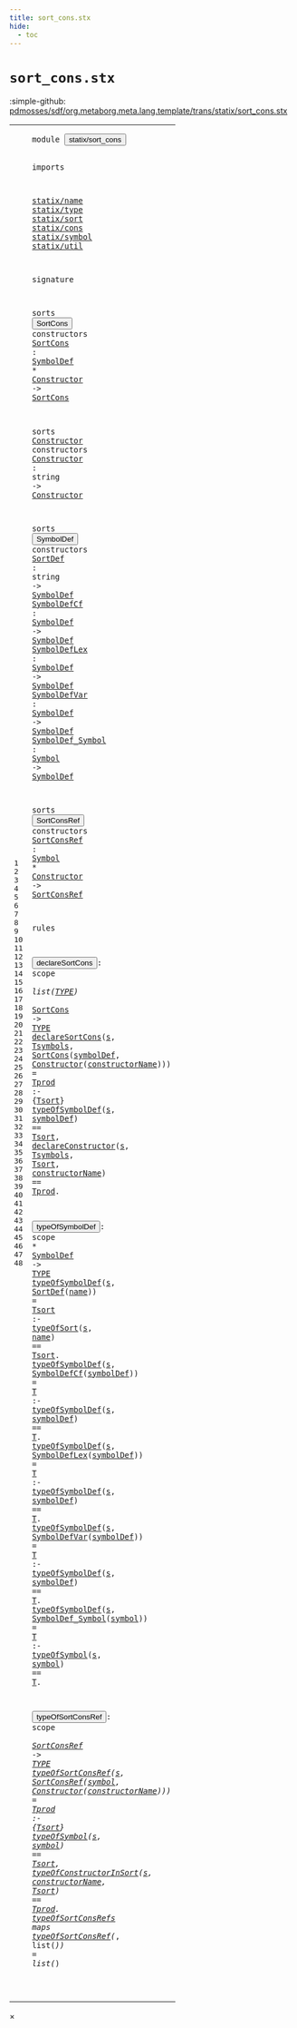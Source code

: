 ```yaml
---
title: sort_cons.stx
hide:
  - toc
---
```


# `sort_cons.stx`

:simple-github: [pdmosses/sdf/org.metaborg.meta.lang.template/trans/statix/sort_cons.stx]

[pdmosses/sdf/org.metaborg.meta.lang.template/trans/statix/sort_cons.stx]: https://github.com/pdmosses/sdf/blob/master/org.metaborg.meta.lang.template/trans/statix/sort_cons.stx "The source file on GitHub"

<div class="stx"><table class="highlighttable"><tbody><tr><td class="linenos"><div class="linenodiv"><pre><span></span>1
2
3
4
5
6
7
8
9
10
11
12
13
14
15
16
17
18
19
20
21
22
23
24
25
26
27
28
29
30
31
32
33
34
35
36
37
38
39
40
41
42
43
44
45
46
47
48
</pre></div></td>
<td class="code"><pre><code><span class="keyword">module</span> <button class="modal-open" id="statix/sort_cons_1_8" title="Multi-file references" data-urls="../main.stx/#statix/sort_cons_17_3 line 17; ../production.stx/#statix/sort_cons_7_3 line 7; ../section/priority.stx/#statix/sort_cons_7_3 line 7; ../section/syntax.stx/#statix/sort_cons_9_3 line 9; ../section/template.stx/#statix/sort_cons_8_3 line 8"><span class="token sort_Id">statix/sort_cons</span></button>

<span class="keyword">imports</span>

  <a href="../name.stx/#statix/name_1_8" id="statix/name_5_3" title="Defined at ../name.stx line 1"><span class="token sort_Id">statix/name</span></a>
  <a href="../type.stx/#statix/type_1_8" id="statix/type_6_3" title="Defined at ../type.stx line 1"><span class="token sort_Id">statix/type</span></a>
  <a href="../sort.stx/#statix/sort_1_8" id="statix/sort_7_3" title="Defined at ../sort.stx line 1"><span class="token sort_Id">statix/sort</span></a>
  <a href="../cons.stx/#statix/cons_1_8" id="statix/cons_8_3" title="Defined at ../cons.stx line 1"><span class="token sort_Id">statix/cons</span></a>
  <a href="../symbol.stx/#statix/symbol_1_8" id="statix/symbol_9_3" title="Defined at ../symbol.stx line 1"><span class="token sort_Id">statix/symbol</span></a>
  <a href="../util.stx/#statix/util_1_8" id="statix/util_10_3" title="Defined at ../util.stx line 1"><span class="token sort_Id">statix/util</span></a>

<span class="keyword">signature</span>

  <span class="keyword">sorts</span> <span class="cons_SortDecl"><button class="modal-open" id="SortCons_14_9" title="Multi-file references" data-urls="#SortCons_15_43 line 15, 32; ../section/syntax.stx/#SortCons_37_29 line 37; ../section/template.stx/#SortCons_20_34 line 20"><span class="token sort_Id">SortCons</span></button></span> <span class="keyword">constructors</span>
    <span class="cons_OpDecl"><a href="#SortCons_33_32" id="SortCons_15_5" title="Referenced at line 33"><span class="token sort_Id">SortCons</span></a> <span class="operator">:</span> <span class="cons_SimpleSort"><a href="#SymbolDef_20_9" id="SymbolDef_15_16" title="Defined at line 20"><span class="token sort_Id">SymbolDef</span></a></span> <span class="operator">*</span> <span class="cons_SimpleSort"><a href="#Constructor_17_9" id="Constructor_15_28" title="Defined at line 17"><span class="token sort_Id">Constructor</span></a></span> <span class="operator">-&gt;</span> <span class="cons_SimpleSort"><a href="#SortCons_14_9" id="SortCons_15_43" title="Defined at line 14"><span class="token sort_Id">SortCons</span></a></span></span>

  <span class="keyword">sorts</span> <span class="cons_SortDecl"><a href="#Constructor_15_28" id="Constructor_17_9" title="Referenced at line 15, 18, 28"><span class="token sort_Id">Constructor</span></a></span> <span class="keyword">constructors</span>
    <span class="cons_OpDecl"><a href="#Constructor_33_52" id="Constructor_18_5" title="Referenced at line 33, 45"><span class="token sort_Id">Constructor</span></a> <span class="operator">:</span> <span class="cons_StringSort">string</span> <span class="operator">-&gt;</span> <span class="cons_SimpleSort"><a href="#Constructor_17_9" id="Constructor_18_29" title="Defined at line 17"><span class="token sort_Id">Constructor</span></a></span></span>

  <span class="keyword">sorts</span> <span class="cons_SortDecl"><button class="modal-open" id="SymbolDef_20_9" title="Multi-file references" data-urls="#SymbolDef_15_16 line 15, 21, 22, 23, 24, 25, 37; ../production.stx/#SymbolDef_11_46 line 11; ../section/syntax.stx/#SymbolDef_36_29 line 36; ../section/template.stx/#SymbolDef_19_34 line 19, 99"><span class="token sort_Id">SymbolDef</span></button></span> <span class="keyword">constructors</span>
    <span class="cons_OpDecl"><a href="#SortDef_38_22" id="SortDef_21_5" title="Referenced at line 38"><span class="token sort_Id">SortDef</span></a>          <span class="operator">:</span> <span class="cons_StringSort">string</span>    <span class="operator">-&gt;</span> <span class="cons_SimpleSort"><a href="#SymbolDef_20_9" id="SymbolDef_21_37" title="Defined at line 20"><span class="token sort_Id">SymbolDef</span></a></span></span>
    <span class="cons_OpDecl"><a href="#SymbolDefCf_39_22" id="SymbolDefCf_22_5" title="Referenced at line 39"><span class="token sort_Id">SymbolDefCf</span></a>      <span class="operator">:</span> <span class="cons_SimpleSort"><a href="#SymbolDef_20_9" id="SymbolDef_22_24" title="Defined at line 20"><span class="token sort_Id">SymbolDef</span></a></span> <span class="operator">-&gt;</span> <span class="cons_SimpleSort"><a href="#SymbolDef_20_9" id="SymbolDef_22_37" title="Defined at line 20"><span class="token sort_Id">SymbolDef</span></a></span></span>
    <span class="cons_OpDecl"><a href="#SymbolDefLex_40_22" id="SymbolDefLex_23_5" title="Referenced at line 40"><span class="token sort_Id">SymbolDefLex</span></a>     <span class="operator">:</span> <span class="cons_SimpleSort"><a href="#SymbolDef_20_9" id="SymbolDef_23_24" title="Defined at line 20"><span class="token sort_Id">SymbolDef</span></a></span> <span class="operator">-&gt;</span> <span class="cons_SimpleSort"><a href="#SymbolDef_20_9" id="SymbolDef_23_37" title="Defined at line 20"><span class="token sort_Id">SymbolDef</span></a></span></span>
    <span class="cons_OpDecl"><a href="#SymbolDefVar_41_22" id="SymbolDefVar_24_5" title="Referenced at line 41"><span class="token sort_Id">SymbolDefVar</span></a>     <span class="operator">:</span> <span class="cons_SimpleSort"><a href="#SymbolDef_20_9" id="SymbolDef_24_24" title="Defined at line 20"><span class="token sort_Id">SymbolDef</span></a></span> <span class="operator">-&gt;</span> <span class="cons_SimpleSort"><a href="#SymbolDef_20_9" id="SymbolDef_24_37" title="Defined at line 20"><span class="token sort_Id">SymbolDef</span></a></span></span>
    <span class="cons_OpDecl"><a href="#SymbolDef_Symbol_42_22" id="SymbolDef_Symbol_25_5" title="Referenced at line 42"><span class="token sort_Id">SymbolDef_Symbol</span></a> <span class="operator">:</span> <span class="cons_SimpleSort"><a href="../symbol.stx/#Symbol_11_9" id="Symbol_25_24" title="Defined at ../symbol.stx line 11"><span class="token sort_Id">Symbol</span></a></span>    <span class="operator">-&gt;</span> <span class="cons_SimpleSort"><a href="#SymbolDef_20_9" id="SymbolDef_25_37" title="Defined at line 20"><span class="token sort_Id">SymbolDef</span></a></span></span>

  <span class="keyword">sorts</span> <span class="cons_SortDecl"><button class="modal-open" id="SortConsRef_27_9" title="Multi-file references" data-urls="#SortConsRef_28_43 line 28, 44; ../section/priority.stx/#SortConsRef_26_22 line 26, 27, 28"><span class="token sort_Id">SortConsRef</span></button></span> <span class="keyword">constructors</span>
    <span class="cons_OpDecl"><a href="#SortConsRef_45_24" id="SortConsRef_28_5" title="Referenced at line 45"><span class="token sort_Id">SortConsRef</span></a> <span class="operator">:</span> <span class="cons_SimpleSort"><a href="../symbol.stx/#Symbol_11_9" id="Symbol_28_19" title="Defined at ../symbol.stx line 11"><span class="token sort_Id">Symbol</span></a></span> <span class="operator">*</span> <span class="cons_SimpleSort"><a href="#Constructor_17_9" id="Constructor_28_28" title="Defined at line 17"><span class="token sort_Id">Constructor</span></a></span> <span class="operator">-&gt;</span> <span class="cons_SimpleSort"><a href="#SortConsRef_27_9" id="SortConsRef_28_43" title="Defined at line 27"><span class="token sort_Id">SortConsRef</span></a></span></span>

<span class="keyword">rules</span>

  <button class="modal-open" id="declareSortCons_32_3" title="Multi-file references" data-urls="#declareSortCons_33_3 line 33; ../section/syntax.stx/#declareSortCons_78_5 line 78; ../section/template.stx/#declareSortCons_57_5 line 57"><span class="token sort_Id">declareSortCons</span></button><span class="operator">:</span> <span class="cons_ScopeSort">scope</span> <span class="operator">*</span> <span class="keyword">list</span><span class="operator">(</span><span class="cons_SimpleSort"><a href="../type.stx/#TYPE_5_9" id="TYPE_32_33" title="Defined at ../type.stx line 5"><span class="token sort_Id">TYPE</span></a></span><span class="operator">)</span> <span class="operator">*</span> <span class="cons_SimpleSort"><a href="#SortCons_14_9" id="SortCons_32_41" title="Defined at line 14"><span class="token sort_Id">SortCons</span></a></span> <span class="operator">-&gt;</span> <span class="cons_SimpleSort"><a href="../type.stx/#TYPE_5_9" id="TYPE_32_53" title="Defined at ../type.stx line 5"><span class="token sort_Id">TYPE</span></a></span>
  <a href="#declareSortCons_32_3" id="declareSortCons_33_3" title="Defined at line 32"><span class="token sort_Id">declareSortCons</span></a><span class="operator">(</span><span class="cons_Var"><a href="#s_34_21" id="s_33_19" title="Referenced at line 34, 35"><span class="token sort_Id">s</span></a></span><span class="operator">,</span> <span class="cons_Var"><a href="#Tsymbols_35_27" id="Tsymbols_33_22" title="Referenced at line 35"><span class="token sort_Id">Tsymbols</span></a></span><span class="operator">,</span> <span class="cons_Op"><a href="#SortCons_15_5" id="SortCons_33_32" title="Defined at line 15"><span class="token sort_Id">SortCons</span></a><span class="operator">(</span><span class="cons_Var"><a href="#symbolDef_34_24" id="symbolDef_33_41" title="Referenced at line 34"><span class="token sort_Id">symbolDef</span></a></span><span class="operator">,</span> <span class="cons_Op"><a href="#Constructor_18_5" id="Constructor_33_52" title="Defined at line 18"><span class="token sort_Id">Constructor</span></a><span class="operator">(</span><span class="cons_Var"><a href="#constructorName_35_44" id="constructorName_33_64" title="Referenced at line 35"><span class="token sort_Id">constructorName</span></a></span>)</span>)</span><span class="operator">)</span> <span class="operator">=</span> <span class="cons_Var"><a href="#Tprod_35_64" id="Tprod_33_85" title="Referenced at line 35"><span class="token sort_Id">Tprod</span></a></span> <span class="operator">:-</span> <span class="operator">{</span><span class="cons_Var"><a href="#Tsort_34_38" id="Tsort_33_95" title="Referenced at line 34, 35"><span class="token sort_Id">Tsort</span></a></span><span class="operator">}</span>
    <a href="#typeOfSymbolDef_37_3" id="typeOfSymbolDef_34_5" title="Defined at line 37"><span class="token sort_Id">typeOfSymbolDef</span></a><span class="operator">(</span><span class="cons_Var"><a href="#s_33_19" id="s_34_21" title="Defined at line 33"><span class="token sort_Id">s</span></a></span><span class="operator">,</span> <span class="cons_Var"><a href="#symbolDef_33_41" id="symbolDef_34_24" title="Defined at line 33"><span class="token sort_Id">symbolDef</span></a></span><span class="operator">)</span> <span class="operator">==</span> <span class="cons_Var"><a href="#Tsort_33_95" id="Tsort_34_38" title="Defined at line 33"><span class="token sort_Id">Tsort</span></a></span><span class="operator">,</span>
    <a href="../cons.stx/#declareConstructor_11_3" id="declareConstructor_35_5" title="Defined at ../cons.stx line 11"><span class="token sort_Id">declareConstructor</span></a><span class="operator">(</span><span class="cons_Var"><a href="#s_33_19" id="s_35_24" title="Defined at line 33"><span class="token sort_Id">s</span></a></span><span class="operator">,</span> <span class="cons_Var"><a href="#Tsymbols_33_22" id="Tsymbols_35_27" title="Defined at line 33"><span class="token sort_Id">Tsymbols</span></a></span><span class="operator">,</span> <span class="cons_Var"><a href="#Tsort_33_95" id="Tsort_35_37" title="Defined at line 33"><span class="token sort_Id">Tsort</span></a></span><span class="operator">,</span> <span class="cons_Var"><a href="#constructorName_33_64" id="constructorName_35_44" title="Defined at line 33"><span class="token sort_Id">constructorName</span></a></span><span class="operator">)</span> <span class="operator">==</span> <span class="cons_Var"><a href="#Tprod_33_85" id="Tprod_35_64" title="Defined at line 33"><span class="token sort_Id">Tprod</span></a></span><span class="operator">.</span>

  <button class="modal-open" id="typeOfSymbolDef_37_3" title="Multi-file references" data-urls="#typeOfSymbolDef_34_5 line 34, 38, 39, 40, 41, 42; ../section/syntax.stx/#typeOfSymbolDef_71_5 line 71; ../section/template.stx/#typeOfSymbolDef_50_5 line 50, 106"><span class="token sort_Id">typeOfSymbolDef</span></button><span class="operator">:</span> <span class="cons_ScopeSort">scope</span> <span class="operator">*</span> <span class="cons_SimpleSort"><a href="#SymbolDef_20_9" id="SymbolDef_37_28" title="Defined at line 20"><span class="token sort_Id">SymbolDef</span></a></span> <span class="operator">-&gt;</span> <span class="cons_SimpleSort"><a href="../type.stx/#TYPE_5_9" id="TYPE_37_41" title="Defined at ../type.stx line 5"><span class="token sort_Id">TYPE</span></a></span>
  <a href="#typeOfSymbolDef_37_3" id="typeOfSymbolDef_38_3" title="Defined at line 37"><span class="token sort_Id">typeOfSymbolDef</span></a><span class="operator">(</span><span class="cons_Var"><a href="#s_38_70" id="s_38_19" title="Referenced at line 38"><span class="token sort_Id">s</span></a></span><span class="operator">,</span> <span class="cons_Op"><a href="#SortDef_21_5" id="SortDef_38_22" title="Defined at line 21"><span class="token sort_Id">SortDef</span></a><span class="operator">(</span><span class="cons_Var"><a href="#name_38_73" id="name_38_30" title="Referenced at line 38"><span class="token sort_Id">name</span></a></span>)</span><span class="operator">)</span>            <span class="operator">=</span> <span class="cons_Var"><a href="#Tsort_38_92" id="Tsort_38_50" title="Referenced at line 38"><span class="token sort_Id">Tsort</span></a></span> <span class="operator">:-</span> <a href="../sort.stx/#typeOfSort_28_3" id="typeOfSort_38_59" title="Defined at ../sort.stx line 28"><span class="token sort_Id">typeOfSort</span></a><span class="operator">(</span><span class="cons_Var"><a href="#s_38_19" id="s_38_70" title="Defined at line 38"><span class="token sort_Id">s</span></a></span><span class="operator">,</span> <span class="cons_Var"><a href="#name_38_30" id="name_38_73" title="Defined at line 38"><span class="token sort_Id">name</span></a></span><span class="operator">)</span>           <span class="operator">==</span> <span class="cons_Var"><a href="#Tsort_38_50" id="Tsort_38_92" title="Defined at line 38"><span class="token sort_Id">Tsort</span></a></span><span class="operator">.</span>
  <a href="#typeOfSymbolDef_37_3" id="typeOfSymbolDef_39_3" title="Defined at line 37"><span class="token sort_Id">typeOfSymbolDef</span></a><span class="operator">(</span><span class="cons_Var"><a href="#s_39_75" id="s_39_19" title="Referenced at line 39"><span class="token sort_Id">s</span></a></span><span class="operator">,</span> <span class="cons_Op"><a href="#SymbolDefCf_22_5" id="SymbolDefCf_39_22" title="Defined at line 22"><span class="token sort_Id">SymbolDefCf</span></a><span class="operator">(</span><span class="cons_Var"><a href="#symbolDef_39_78" id="symbolDef_39_34" title="Referenced at line 39"><span class="token sort_Id">symbolDef</span></a></span>)</span><span class="operator">)</span>   <span class="operator">=</span> <span class="cons_Var"><a href="#T_39_92" id="T_39_50" title="Referenced at line 39"><span class="token sort_Id">T</span></a></span>     <span class="operator">:-</span> <a href="#typeOfSymbolDef_37_3" id="typeOfSymbolDef_39_59" title="Defined at line 37"><span class="token sort_Id">typeOfSymbolDef</span></a><span class="operator">(</span><span class="cons_Var"><a href="#s_39_19" id="s_39_75" title="Defined at line 39"><span class="token sort_Id">s</span></a></span><span class="operator">,</span> <span class="cons_Var"><a href="#symbolDef_39_34" id="symbolDef_39_78" title="Defined at line 39"><span class="token sort_Id">symbolDef</span></a></span><span class="operator">)</span> <span class="operator">==</span> <span class="cons_Var"><a href="#T_39_50" id="T_39_92" title="Defined at line 39"><span class="token sort_Id">T</span></a></span><span class="operator">.</span>
  <a href="#typeOfSymbolDef_37_3" id="typeOfSymbolDef_40_3" title="Defined at line 37"><span class="token sort_Id">typeOfSymbolDef</span></a><span class="operator">(</span><span class="cons_Var"><a href="#s_40_75" id="s_40_19" title="Referenced at line 40"><span class="token sort_Id">s</span></a></span><span class="operator">,</span> <span class="cons_Op"><a href="#SymbolDefLex_23_5" id="SymbolDefLex_40_22" title="Defined at line 23"><span class="token sort_Id">SymbolDefLex</span></a><span class="operator">(</span><span class="cons_Var"><a href="#symbolDef_40_78" id="symbolDef_40_35" title="Referenced at line 40"><span class="token sort_Id">symbolDef</span></a></span>)</span><span class="operator">)</span>  <span class="operator">=</span> <span class="cons_Var"><a href="#T_40_92" id="T_40_50" title="Referenced at line 40"><span class="token sort_Id">T</span></a></span>     <span class="operator">:-</span> <a href="#typeOfSymbolDef_37_3" id="typeOfSymbolDef_40_59" title="Defined at line 37"><span class="token sort_Id">typeOfSymbolDef</span></a><span class="operator">(</span><span class="cons_Var"><a href="#s_40_19" id="s_40_75" title="Defined at line 40"><span class="token sort_Id">s</span></a></span><span class="operator">,</span> <span class="cons_Var"><a href="#symbolDef_40_35" id="symbolDef_40_78" title="Defined at line 40"><span class="token sort_Id">symbolDef</span></a></span><span class="operator">)</span> <span class="operator">==</span> <span class="cons_Var"><a href="#T_40_50" id="T_40_92" title="Defined at line 40"><span class="token sort_Id">T</span></a></span><span class="operator">.</span>
  <a href="#typeOfSymbolDef_37_3" id="typeOfSymbolDef_41_3" title="Defined at line 37"><span class="token sort_Id">typeOfSymbolDef</span></a><span class="operator">(</span><span class="cons_Var"><a href="#s_41_75" id="s_41_19" title="Referenced at line 41"><span class="token sort_Id">s</span></a></span><span class="operator">,</span> <span class="cons_Op"><a href="#SymbolDefVar_24_5" id="SymbolDefVar_41_22" title="Defined at line 24"><span class="token sort_Id">SymbolDefVar</span></a><span class="operator">(</span><span class="cons_Var"><a href="#symbolDef_41_78" id="symbolDef_41_35" title="Referenced at line 41"><span class="token sort_Id">symbolDef</span></a></span>)</span><span class="operator">)</span>  <span class="operator">=</span> <span class="cons_Var"><a href="#T_41_92" id="T_41_50" title="Referenced at line 41"><span class="token sort_Id">T</span></a></span>     <span class="operator">:-</span> <a href="#typeOfSymbolDef_37_3" id="typeOfSymbolDef_41_59" title="Defined at line 37"><span class="token sort_Id">typeOfSymbolDef</span></a><span class="operator">(</span><span class="cons_Var"><a href="#s_41_19" id="s_41_75" title="Defined at line 41"><span class="token sort_Id">s</span></a></span><span class="operator">,</span> <span class="cons_Var"><a href="#symbolDef_41_35" id="symbolDef_41_78" title="Defined at line 41"><span class="token sort_Id">symbolDef</span></a></span><span class="operator">)</span> <span class="operator">==</span> <span class="cons_Var"><a href="#T_41_50" id="T_41_92" title="Defined at line 41"><span class="token sort_Id">T</span></a></span><span class="operator">.</span>
  <a href="#typeOfSymbolDef_37_3" id="typeOfSymbolDef_42_3" title="Defined at line 37"><span class="token sort_Id">typeOfSymbolDef</span></a><span class="operator">(</span><span class="cons_Var"><a href="#s_42_72" id="s_42_19" title="Referenced at line 42"><span class="token sort_Id">s</span></a></span><span class="operator">,</span> <span class="cons_Op"><a href="#SymbolDef_Symbol_25_5" id="SymbolDef_Symbol_42_22" title="Defined at line 25"><span class="token sort_Id">SymbolDef_Symbol</span></a><span class="operator">(</span><span class="cons_Var"><a href="#symbol_42_75" id="symbol_42_39" title="Referenced at line 42"><span class="token sort_Id">symbol</span></a></span>)</span><span class="operator">)</span> <span class="operator">=</span> <span class="cons_Var"><a href="#T_42_92" id="T_42_50" title="Referenced at line 42"><span class="token sort_Id">T</span></a></span>     <span class="operator">:-</span> <a href="../symbol.stx/#typeOfSymbol_36_3" id="typeOfSymbol_42_59" title="Defined at ../symbol.stx line 36"><span class="token sort_Id">typeOfSymbol</span></a><span class="operator">(</span><span class="cons_Var"><a href="#s_42_19" id="s_42_72" title="Defined at line 42"><span class="token sort_Id">s</span></a></span><span class="operator">,</span> <span class="cons_Var"><a href="#symbol_42_39" id="symbol_42_75" title="Defined at line 42"><span class="token sort_Id">symbol</span></a></span><span class="operator">)</span>       <span class="operator">==</span> <span class="cons_Var"><a href="#T_42_50" id="T_42_92" title="Defined at line 42"><span class="token sort_Id">T</span></a></span><span class="operator">.</span>

  <button class="modal-open" id="typeOfSortConsRef_44_3" title="Multi-file references" data-urls="#typeOfSortConsRef_45_3 line 45, 48; ../section/priority.stx/#typeOfSortConsRef_56_53 line 56"><span class="token sort_Id">typeOfSortConsRef</span></button><span class="operator">:</span> <span class="cons_ScopeSort">scope</span> <span class="operator">*</span> <span class="cons_SimpleSort"><a href="#SortConsRef_27_9" id="SortConsRef_44_30" title="Defined at line 27"><span class="token sort_Id">SortConsRef</span></a></span> <span class="operator">-&gt;</span> <span class="cons_SimpleSort"><a href="../type.stx/#TYPE_5_9" id="TYPE_44_45" title="Defined at ../type.stx line 5"><span class="token sort_Id">TYPE</span></a></span>
  <a href="#typeOfSortConsRef_44_3" id="typeOfSortConsRef_45_3" title="Defined at line 44"><span class="token sort_Id">typeOfSortConsRef</span></a><span class="operator">(</span><span class="cons_Var"><a href="#s_46_18" id="s_45_21" title="Referenced at line 46, 47"><span class="token sort_Id">s</span></a></span><span class="operator">,</span> <span class="cons_Op"><a href="#SortConsRef_28_5" id="SortConsRef_45_24" title="Defined at line 28"><span class="token sort_Id">SortConsRef</span></a><span class="operator">(</span><span class="cons_Var"><a href="#symbol_46_21" id="symbol_45_36" title="Referenced at line 46"><span class="token sort_Id">symbol</span></a></span><span class="operator">,</span> <span class="cons_Op"><a href="#Constructor_18_5" id="Constructor_45_44" title="Defined at line 18"><span class="token sort_Id">Constructor</span></a><span class="operator">(</span><span class="cons_Var"><a href="#constructorName_47_32" id="constructorName_45_56" title="Referenced at line 47"><span class="token sort_Id">constructorName</span></a></span>)</span>)</span><span class="operator">)</span> <span class="operator">=</span> <span class="cons_Var"><a href="#Tprod_47_59" id="Tprod_45_77" title="Referenced at line 47"><span class="token sort_Id">Tprod</span></a></span> <span class="operator">:-</span> <span class="operator">{</span><span class="cons_Var"><a href="#Tsort_46_32" id="Tsort_45_87" title="Referenced at line 46, 47"><span class="token sort_Id">Tsort</span></a></span><span class="operator">}</span>
    <a href="../symbol.stx/#typeOfSymbol_36_3" id="typeOfSymbol_46_5" title="Defined at ../symbol.stx line 36"><span class="token sort_Id">typeOfSymbol</span></a><span class="operator">(</span><span class="cons_Var"><a href="#s_45_21" id="s_46_18" title="Defined at line 45"><span class="token sort_Id">s</span></a></span><span class="operator">,</span> <span class="cons_Var"><a href="#symbol_45_36" id="symbol_46_21" title="Defined at line 45"><span class="token sort_Id">symbol</span></a></span><span class="operator">)</span> <span class="operator">==</span> <span class="cons_Var"><a href="#Tsort_45_87" id="Tsort_46_32" title="Defined at line 45"><span class="token sort_Id">Tsort</span></a></span><span class="operator">,</span>
    <a href="../cons.stx/#typeOfConstructorInSort_32_3" id="typeOfConstructorInSort_47_5" title="Defined at ../cons.stx line 32"><span class="token sort_Id">typeOfConstructorInSort</span></a><span class="operator">(</span><span class="cons_Var"><a href="#s_45_21" id="s_47_29" title="Defined at line 45"><span class="token sort_Id">s</span></a></span><span class="operator">,</span> <span class="cons_Var"><a href="#constructorName_45_56" id="constructorName_47_32" title="Defined at line 45"><span class="token sort_Id">constructorName</span></a></span><span class="operator">,</span> <span class="cons_Var"><a href="#Tsort_45_87" id="Tsort_47_49" title="Defined at line 45"><span class="token sort_Id">Tsort</span></a></span><span class="operator">)</span> <span class="operator">==</span> <span class="cons_Var"><a href="#Tprod_45_77" id="Tprod_47_59" title="Defined at line 45"><span class="token sort_Id">Tprod</span></a></span><span class="operator">.</span>
  <a href="../section/priority.stx/#typeOfSortConsRefs_57_53" id="typeOfSortConsRefs_48_3" title="Referenced at ../section/priority.stx line 57, 58"><span class="token sort_Id">typeOfSortConsRefs</span></a> <span class="keyword">maps</span> <a href="#typeOfSortConsRef_44_3" id="typeOfSortConsRef_48_27" title="Defined at line 44"><span class="token sort_Id">typeOfSortConsRef</span></a><span class="operator">(*,</span> <span class="keyword">list</span><span class="operator">(*))</span> <span class="operator">=</span> <span class="keyword">list</span><span class="operator">(*)</span>

</code></pre></td></tr></tbody></table></div>

<div id="modal">
  <div id="modal-content">
    <span id="modal-close">&times;</span>
    <h2 id="modal-h2"></h2>
    <p  id="modal-p"></p>
    <ul id="modal-ul"></ul>
  </div>
</div>
